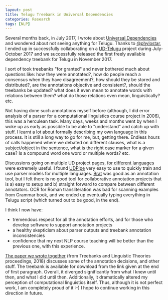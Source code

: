 ```yaml
---
layout: post
title: Telugu Treebank in Universal Dependencies
categories: Research
tags: [NLP]
---
```

Several months back, in July 2017, I wrote about [Universal Dependencies](https://nishkalavallabhi.github.io/UD/) and wondered about not seeing anything for Telugu. Thanks to [@phylostar](http://phylostar.github.io), I ended up in successfully collaborating on a [UD-Telugu](http://universaldependencies.org/treebanks/te/index.html) project during July-October 2017 and we successfully released the first freely available dependency treebank for Telugu in November 2017. 

I sort of took treebanks "for granted" and never bothered much about questions like: how they were annotated?, how do people reach a consensus when they have disagreement?, how should they be stored and distributed?, are the annotations objective and consistent?, should the treebanks be updated? what does it even mean to annotate words with relations between them? what do those relations even mean, linguistically? etc.

Not having done such annotations myself before (although, I did error analysis of a parser for a computational linguistics course project in 2006), this was a herculean task. Many days, weeks and months went by when I woke up as early as possible to be able to "understand" and catch up with stuff. I learnt a lot about formally describing my own language in this process. It is still a long way to go for me, but, getting there. Endless hours of calls happened where we debated on different clauses, what is a subject/object in the sentence, what is the right case marker for a given case? Is a compound word one word or multiple words? etc. 

Discussions going on multiple UD project pages, [for different languages](https://github.com/UniversalDependencies) were extremely useful. I found [UDPipe](http://ufal.mff.cuni.cz/udpipe) very easy to use to quickly train and use parser models for multiple languages. [Brat](http://brat.nlplab.org/) was good as an annotation tool, but I felt there is no good tool for collaborative annotation projects that is a) easy to setup and b) straight forward to compare between different annotators. OCR for Roman transliteration was bad for scanning examples from Grammar book, and we ended up eventually typing everything in Telugu script (which turned out to be good, in the end). 

I think I now have:
- tremendous respect for all the annotation efforts, and for those who develop software to support annotation projects
- a healthy skepticism about parser outputs and treebank annotation inconsistencies
- confidence that my next NLP course teaching will be better than the previous one, with this experience. 

[The paper we wrote together](http://aclweb.org/anthology/W/W17/W17-7616.pdf) (from Treebanks and Linguistic Theories proceedings, 2018) discusses some of the annotation decisions, and other stuff. The treebank is available for download from the link given at the end of first paragraph. Overall, it diverged significantly from what I knew until then, and what I did until then. Additionally, it dramatically altered my perception of computational linguistics itself. Thus, although it is not perfect work, I am completely proud of it :-) I hope to continue working in this direction in future. 

